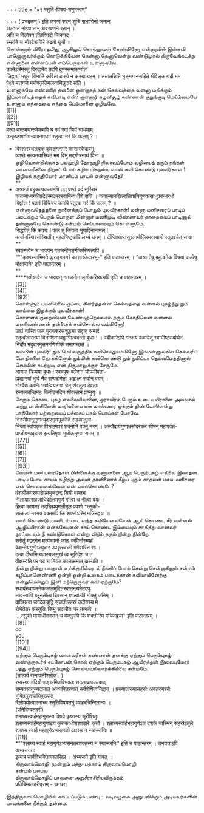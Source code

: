 +++
title = "०९ स्तुति-विषय-तनुमत्त्वम्"

+++
( प्रभद्रकम् ) इति करुणं रुदन् शुचि सभागिनो जनान्   
अलभत नोऽथ तान् अवरवर्णने रतान् ।   
अपि च विलोक्य तीव्रविपदो निजापदः   
स्मरति च नोपदेशगिरि तद्रतो घृणी ॥   
சொன்னால் விரோதமிது; ஆகிலும் சொல்லுவன் கேண்மினோ என்னாவில் இன்கவி யானொருவர்க்கும் கொடுக்கிலேன் தென்னா தெனாவென்று வண்டுமுரல் திருவேங்கடத்து என்னானை என்னப்பன் எம்பெருமான் உளனாகவே.   
उक्तेऽस्मिंस्तु विरुद्धमेव तदपि ब्रूमस्समाकर्ण्यतां   
जिह्वायां मधुरा विभाति कविता दास्ये न कस्याप्यहम् ॥ तन्नातन्निति भृङ्गगानसहिते श्रीवेङ्कटाद्रौ मम   
प्रेक्ष्ये मत्तगजे ममोपकृतिमत्स्वामिन्नुदारे सति ।   
உளனாகவே எண்ணித் தன்னை ஒன்றாகத் தன் செல்வத்தை வளனா மதிக்கும் இம்மானிடத்தைக் கவிபாடி என்? குளனார் கழனிசூழ் கண்ணன் குறுங்குடி மெய்ம்மையே உளனாய எந்தையை எந்தை பெம்மானை ஒழியவே.   
[[1]]  
[[2]]  
[[91]]  
मत्वा सन्तमसन्तमेकमपि च स्वं स्वां श्रियं चाधमाम्   
उत्कृष्टामभिमन्यमानमधमं स्तुत्वा नरं किं फलम् ? ।   
* विस्तारस्थलयुक् कुरङ्गनगरे कासारकेदारभू-   
व्याप्ते सत्यतयास्थितं मम विभुं मद्गोत्रनाथं विना ॥   
ஒழிவொன்றில்லாத பல்லூழி தோறூழி நிலாவப்போம் வழியைத் தரும் நங்கள் வானவரீசனை நிற்கப் போய் கழிய மிகநல்ல வான் கவி கொண்டு புலவீர்காள் ! இழியக் கருதியோர் மானிடம் பாடல் என்னாவதே?   
**   
* अश्रान्तं बहुकल्पकल्पमपि तत् प्राप्तं पदं सुस्थिरं   
गन्तव्याध्वगतिप्रदेऽस्मदमरस्वामिन्यधीशे सति । गत्वान्यानखिलातिशायिगुणवत्साधुप्रबन्धरधो   
विद्वांसः ! पतनं विचिन्त्य कमपि स्तुत्वा नरं किं फलम् ? ॥   
என்னாவதெத்தனை நாளைக்குப் போதும் புலவீர்காள்! மன்னா மனிசரைப் பாடிப் படைக்கும் பெரும் பொருள் மின்னார் மணிமுடி விண்ணவர் தாதையைப் பாடினால் தன்னாகவே கொண்டு சன்மம் செய்யாமையும் கொள்ளுமே.   
सिद्धयेत् किं कवयः ! फलं तु कियतां भूयाद्दिनानामलं !   
मर्त्यानस्थिरसंस्थितीन् महदभिष्ट्र्यापि लभ्यं धनम् । दीप्तिव्याप्तसुरत्नमौलिरमरस्वामी स्तुतश्चेत् स वः   
**   
स्वात्मत्वेन च भावयन् गतजनीनङ्गीकरिष्यत्यपि ॥   
"""कृष्णस्याभिमते कुरङ्गनगरे कासारकेदारभू-" इति पाठान्तरम् । "अश्रान्तेषु बहुत्वनेक विषया कल्पेषु मोक्षाप्तये" इति पाठान्तरम् ।   
**   
****स्वोयत्वेन च भावयन् गतजनोन ङ्गीकरिष्यत्यपि इति च पाठान्तरम् ।   
[[3]]  
[[4]]  
[[92]]  
கொள்ளும் பயனில்லை குப்பை கிளர்த்தன்ன செல்வத்தை வள்ளல் புகழ்ந்து நும் வாய்மை இழக்கும் புலவீர்காள்!   
கொள்ளக் குறைவிலன் வேண்டிற்றெல்லாம் தரும் கோதிலென் வள்ளல் மணிவண்ணன் தன்னைக் கவிசொல்ல வம்மினோ!   
ग्राह्यं नास्ति फलं पुरावकरसंशुद्धचा सदृक् सम्पदं   
स्तुत्वोदारतया विनाशितभवद्वाग्मित्ववन्तो बुधाः ! । स्वीकारेऽपि गतक्षयं कवयितुं स्वाभीष्टसर्वार्थदं   
निर्दोषं मदुदारमुत्तममणिश्रीकं समागच्छत ।   
வம்மின் புலவீர்! நும் மெய்வருத்திக கவிசெய்துய்ம்மினோ இம்மன்னுலகில் செல்வரிப் போதிலலை நோக்கினோம் நும்மின் கவிகொண்டு நும் நுமிட்டா தெய்வமேத்தினால் செம்மின் சுடர்முடி என் திருமாலுக்குச் சேருமே.   
आयात क्रियया बुधाः ! स्ववपुषः क्लेशन चोज्जीवता-   
ह्यद्यास्यां भुवि नैव सम्पदमिताः अद्राक्ष्म सर्वान् वयम् ।   
भोग्यैर्वः कवनैः भवत्प्रियतमाः चेत् संस्तुता देवताः   
रज्यत्कान्तिमहः किरीटमदिन श्रीवल्लभं प्राप्नुयुः ॥   
சேரும் கொடை புகழ் எல்லையிலானை, ஒராயிரம் பேரும் உடைய பிரானை அல்லால் மற்று யான்கிலேன் மாரியனைய கை மால்வரை ஒக்கும் திண்டோளென்று   
பாரிலோர் பற்றையைப் பச்சைப் பசும் பொய்கள் பேசவே.   
निस्सीमानुगुणात्युदारगुणभूकीतिं सहस्रातुला-   
भिख्यं स्वोपकृतं विनाहमपरं शक्नोमि वक्तुं नरम् । अत्यौदार्यगुणाभ्रसोदरकर श्रीमन् महापर्वत-   
प्राप्तोपम्यदृढांस इत्यतिमृषा भुव्येकतृण्या समम् ॥   
[[77]]  
[[5]]  
[[6]]  
[[7]]  
[[93]]  
வேயின் மலி புரைதோள் பின்னைக்கு மணாளனை ஆய பெரும்புகழ் எல்லை இலாதன பாடிப் போய் காயம் கழித்து அவன் தாளிணைக் கீழ்ப் புகும் காதலன் மாய மனிசரை என் சொல்லவல்லேன் என் வாய்கொண்டே?   
वंशश्रीकपरस्परोपमभुजद्वन्द्व श्रियो वल्लभ   
नीलायास्सहजाधिकोत्तमगुणं गीत्वा च नीत्वा वयः ।   
हित्वा कायमहं तदङ्घ्रियुगलीमूल प्रवशो *त्सुको-   
सत्कल्पं नरमत्र वक्तमपि किं शक्तोऽस्मि मज्जिह्वया ॥   
வாய் கொண்டு மானிடம் பாட வந்த கவியேனல்லேன் ஆய் கொண்ட சீர் வள்ளல் ஆழிப்பிரான் எனக்கேயுளன் சாய் கொண்ட இம்மையும் சாதித்து வானவர் நாட்டையும் நீ கண்டுகொள் என்று வீடும் தரும் நின்று நின்றே.   
स्तोतुं मद्वदनेन मर्त्यमवनौ जातः कविर्नास्म्यहं   
वेदान्तेयगुणोऽत्युदार उपकृच्चक्री ममैवास्ति सः ।   
दत्वा दीप्तमित्यदास्यजसुखं त्व सूरिदेशं च त   
वीक्षस्वेति परं पदं च नियतं कालक्रमात् दास्यति ॥   
நின்று நின்று பலநாள் உய்க்குமிவ்வுடல் நீங்கிப் போய் சென்று சென்றாகிலும் சன்மம் கழிப்பானெண்ணி ஒன்றி ஒன்றி உலகம் படைத்தான் கவியாயினேற்கு என்றுமென்றும் இனி மற்றொருவர் கவி ஏற்குமே?   
स्थायंस्थायमनेककालमुदितस्वातन्त्यमेतद्वपुः   
त्यवत्त्यापि बहूनतीत्य दिवसान् ज्ञात्वाऽपि मोक्तुं जनिम् ।   
वाञ्छित्वा जगदेकबुद्धि सृजतोऽजस्रं तदीयस्य मे   
रोचेतेतर संस्तुतिः किमु सदापीतः परं तत्कवेः ॥   
'...त्सुको मायाधीननरान् च वक्तुमपि किं शक्तोस्मि मज्जिह्वया" इति पाठान्तरम् ।   
[[8]]  
co   
you   
[[10]]  
[[94]]  
ஏற்கும் பெரும்புகழ் வானவரீசன் கண்ணன் தனக்கு ஏற்கும் பெரும்புகழ் வண்குருகூர்ச் சடகோபன் சொல் ஏற்கும் பெரும்புகழ் ஆயிரத்துள் இவையுமோர் பத்து ஏற்கும் பெரும்புகழ் சொல்லவல்லார்க்கில்லை சன்மமே.   
(तात्पर्य रत्नावलीश्लोक : )   
रम्यस्थानादियोगात् अमितविभवतः सत्पथप्रापकत्वात्   
सम्यक्सायुज्यदानात् अनघवितरणात् सर्वशेषित्वचिह्नात् । प्रख्याताख्यासहस्रैः अवतरणरसैः भुक्तिमुक्त्याभिमुख्यात्   
त्रैलोक्योत्पादनाच्च स्तुतिविषयतनुं व्याहरन्निन्दितान्यः ॥   
(प्रतिबिम्बलहरी)   
श्लाघ्यस्वार्हमहागुणस्य विषये कृष्णस्य सूरीशितुः   
श्लाघ्यस्वार्हमहागुणाढय कुरुकाधीशश्शठारेः कृतौ । श्लाघ्यस्वार्हभहागुणेऽत्र दशके चास्मिन् सहस्रेऽतुले   
श्लाघ्य स्वार्ह महागुणेऽभ्यसनतो दक्षस्य न स्याज्जनिः ॥   
[[11]]  
*""श्लाघ्य स्वार्ह महागुणेऽभ्यसनतरशक्तस्य न स्याज्जनिः" इति च पाठान्तरम् । उभयत्राऽपि अभ्यसनतः   
इत्यत्र सार्वविभक्तिकस्तसिल् । अभ्यसने इति यावत् ॥   
திருவாய்மொழி-மூன்றாம் பத்து-பத்தாம் திருவாய்மொழி   
சன்மம் பலபல   
திருவாய்மொழிப் பாவகை-அறுசீராசிரியவிருத்தம்   
प्रतिबिम्बलहरीवृत्तम् - स्रग्धरा   

இத்திருவாய்மொழியில் காட்டப்படும் பண்பு - வடிவழகை அனுபவிக்கும் அடியவர்களின் பாவங்களை நீக்கும் தன்மை.   


